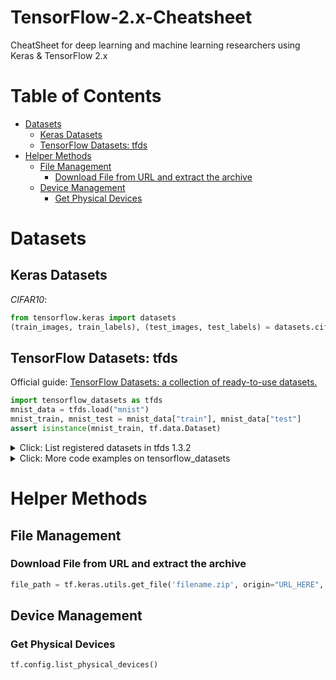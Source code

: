 # TensorFlow-2.x-Cheatsheet
CheatSheet for deep learning and machine learning researchers using Keras &amp; TensorFlow 2.x

# Table of Contents

- [Datasets](#datasets)
  - [Keras Datasets](#keras-datasets)
  - [TensorFlow Datasets: tfds](#tfds-datasets)
- [Helper Methods](#helper)
  - [File Management](#helper-file)
    - [Download File from URL and extract the archive](#get_file)
  - [Device Management](#helper-device)
    - [Get Physical Devices](#Get-Physical-Devices)

<a id="datasets"></a>

# Datasets

<a id="keras-datasets"></a>

## Keras Datasets

*CIFAR10*:

```python
from tensorflow.keras import datasets
(train_images, train_labels), (test_images, test_labels) = datasets.cifar10.load_data()
```

<a id="tfds-datasets"></a>

## TensorFlow Datasets: tfds

Official guide: [TensorFlow Datasets: a collection of ready-to-use datasets.](https://www.tensorflow.org/datasets)

```python
import tensorflow_datasets as tfds
mnist_data = tfds.load("mnist")
mnist_train, mnist_test = mnist_data["train"], mnist_data["test"]
assert isinstance(mnist_train, tf.data.Dataset)
```

<details>
<summary>Click: List registered datasets in tfds 1.3.2</summary>
<p>abstract_reasoning, aeslc, aflw2k3d, amazon_us_reviews, bair_robot_pushing_small, big_patent, bigearthnet, billsum, binarized_mnist, binary_alpha_digits, c4, caltech101, caltech_birds2010, caltech_birds2011, cars196, cassava, cats_vs_dogs, celeb_a, celeb_a_hq, chexpert, cifar10, cifar100, cifar10_1, cifar10_corrupted, citrus_leaves, clevr, cmaterdb, cnn_dailymail, coco, coil100, colorectal_histology, colorectal_histology_large, curated_breast_imaging_ddsm, cycle_gan, deep_weeds, definite_pronoun_resolution, diabetic_retinopathy_detection, dmlab, downsampled_imagenet, dsprites, dtd, duke_ultrasound, dummy_dataset_shared_generator, dummy_mnist, emnist, esnli, eurosat, fashion_mnist, flores, food101, gap, gigaword, glue, groove, higgs, horses_or_humans, i_naturalist2017, image_label_folder, imagenet2012, imagenet2012_corrupted, imagenet_resized, imdb_reviews, iris, kitti, kmnist, lfw, lm1b, lost_and_found, lsun, malaria, math_dataset, mnist, mnist_corrupted, moving_mnist, multi_news, multi_nli, multi_nli_mismatch, newsroom, nsynth, omniglot, open_images_v4, oxford_flowers102, oxford_iiit_pet, para_crawl, patch_camelyon, pet_finder, places365_small, plant_leaves, plant_village, plantae_k, quickdraw_bitmap, reddit_tifu, resisc45, rock_paper_scissors, rock_you, scene_parse150, scicite, scientific_papers, shapes3d, smallnorb, snli, so2sat, squad, stanford_dogs, stanford_online_products, starcraft_video, sun397, super_glue, svhn_cropped, ted_hrlr_translate, ted_multi_translate, tf_flowers, the300w_lp, titanic, trivia_qa, uc_merced, ucf101, visual_domain_decathlon, voc, wider_face, wikihow, wikipedia, wmt14_translate, wmt15_translate, wmt16_translate, wmt17_translate, wmt18_translate, wmt19_translate, wmt_t2t_translate, wmt_translate, xnli, xsum</p>
</details>

<details>
<summary>Click: More code examples on tensorflow_datasets</summary>

```python
# See all registered datasets
tfds.list_builders()

# Load a given dataset by name, along with the DatasetInfo
data, info = tfds.load("mnist", with_info=True)
train_data, test_data = data['train'], data['test']
assert isinstance(train_data, tf.data.Dataset)
assert info.features['label'].num_classes == 10
assert info.splits['train'].num_examples == 60000

# You can also access a builder directly
builder = tfds.builder("mnist")
assert builder.info.splits['train'].num_examples == 60000
builder.download_and_prepare()
datasets = builder.as_dataset()

# If you need NumPy arrays
np_datasets = tfds.as_numpy(datasets)
```
</details>


<a id="helper"></a>

# Helper Methods

<a id="helper-file"></a>

## File Management

<a id="get_file"></a>

### Download File from URL and extract the archive

```python
file_path = tf.keras.utils.get_file('filename.zip', origin="URL_HERE", extract=True)
```

<a id="helper-device"></a>

## Device Management

### Get Physical Devices

```python
tf.config.list_physical_devices()
```
